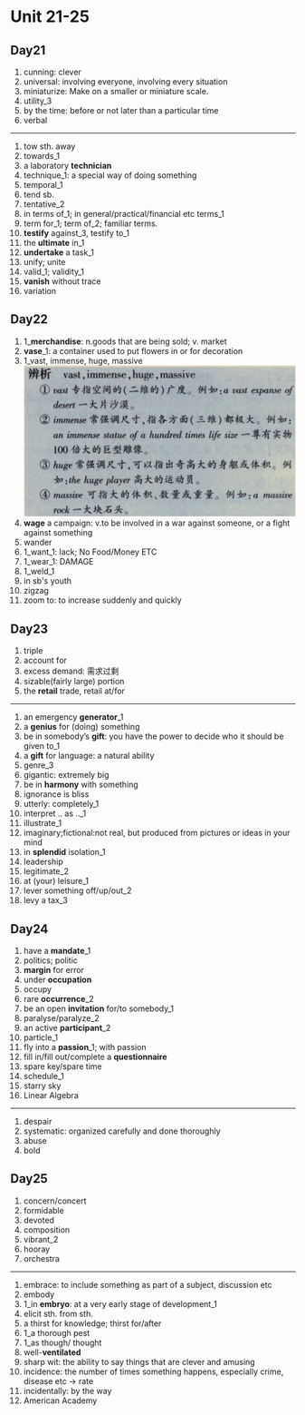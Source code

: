 # Unit 21-25

## Day21

1. cunning: clever
2. universal:  involving everyone, involving every situation
3. miniaturize: Make on a smaller or miniature scale.
4. utility_3
5. by the time: before or not later than a particular time
6. verbal

---

1. tow sth. away
2. towards_1
3. a laboratory **technician**
4. technique_1: a special way of doing something
5. temporal_1
6. tend sb.
7. tentative_2
8. in terms of_1; in general/practical/financial etc terms_1
9. term for_1; term of_2; familiar terms.
10. **testify** against_3, testify to_1
11. the **ultimate** in_1
12. **undertake** a task_1
13. unify; unite
14. valid_1; validity_1
15. **vanish** without trace
16. variation

## Day22

1. 1_**merchandise**: n.goods that are being sold; v. market
2. **vase**_1: a container used to put flowers in or for decoration
3. 1_vast, immense, huge, massive![20220516191936](https://raw.githubusercontent.com/Logible/Image/main/note_image/20220516191936.png)
4. **wage** a campaign: v.to be involved in a war against someone, or a fight against something
5. wander
6. 1_want_1: lack; No Food/Money ETC
7. 1_wear_1:  DAMAGE
8. 1_weld_1
9. in sb's youth
10. zigzag
11. zoom to: to increase suddenly and quickly

## Day23

1. triple
2. account for
3. excess demand: 需求过剩
4. sizable(fairly large) portion
5. the **retail** trade, retail at/for

---

1. an emergency **generator**_1
2. a **genius** for (doing) something
3. be in somebody’s **gift**:  you have the power to decide who it should be given to_1
4. a **gift** for language:  a natural ability
5. genre_3
6. gigantic: extremely big
7. be in **harmony** with something
8. ignorance is bliss
9. utterly: completely_1
10. interpret .. as .._1
11. illustrate_1
12. imaginary;fictional:not real, but produced from pictures or ideas in your mind
13. in **splendid** isolation_1
14. leadership
15. legitimate_2
16. at (your) leisure_1
17. lever something off/up/out_2
18. levy a tax_3

## Day24

1. have a **mandate**_1
2. politics; politic
3. **margin** for error
4. under **occupation**
5. occupy
6. rare **occurrence**_2
7. be an open **invitation** for/to somebody_1
8. paralyse/paralyze_2
9. an active **participant**_2
10. particle_1
11. fly into a **passion**_1; with passion
12. fill in/fill out/complete a **questionnaire**
13. spare key/spare time
14. schedule_1
15. starry sky
16. Linear Algebra

---

1. despair
2. systematic: organized carefully and done thoroughly
3. abuse
4. bold

## Day25

1. concern/concert
2. formidable
3. devoted
4. composition
5. vibrant_2
6. hooray
7. orchestra

---

1. embrace: to include something as part of a subject, discussion etc
2. embody
3. 1_in **embryo**: at a very early stage of development_1
4. elicit sth. from sth.
5. a thirst for knowledge; thirst for/after
6. 1_a thorough pest
7. 1_as though/ thought
8. well-**ventilated**
9. sharp wit: the ability to say things that are clever and amusing
10. incidence: the number of times something happens, especially crime, disease etc → rate
11. incidentally:  by the way
12. American Academy
